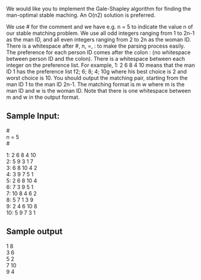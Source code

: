 We would like you to implement
the Gale-Shapley algorithm for finding the man-optimal stable maching. An O(n2) solution is preferred.

We use # for the comment and we have e.g. n = 5 to indicate the value n of our stable matching
problem. We use all odd integers ranging from 1 to 2n-1 as the man ID, and all even integers ranging
from 2 to 2n as the woman ID. There is a whitespace after #, n, =, : to make the parsing process easily.
The preference for each person ID comes after the colon : (no whitespace between person ID and the
colon). There is a whitespace between each integer on the preference list. For example, 1: 2 6 8 4 10
means that the man ID 1 has the preference list f2; 6; 8; 4; 10g where his best choice is 2 and worst
choice is 10.
You should output the matching pair, starting from the man ID 1 to the man ID 2n-1. The matching
format is m w where m is the man ID and w is the woman ID. Note that there is one whitespace
between m and w in the output format.


## Sample Input:
\#\
n = 5\
\#

1: 2 6 8 4 10\
2: 5 9 3 1 7\
3: 6 8 10 4 2\
4: 3 9 7 5 1\
5: 2 6 8 10 4\
6: 7 3 9 5 1\
7: 10 8 4 6 2\
8: 5 7 1 3 9\
9: 2 4 6 10 8\
10: 5 9 7 3 1


## Sample output

1 8\
3 6\
5 2\
7 10\
9 4
